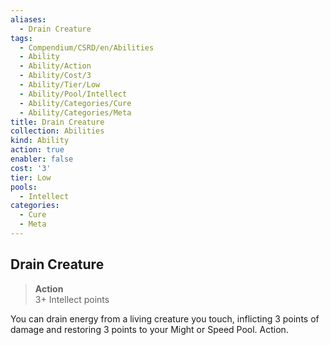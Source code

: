 ```yaml
---
aliases:
  - Drain Creature
tags:
  - Compendium/CSRD/en/Abilities
  - Ability
  - Ability/Action
  - Ability/Cost/3
  - Ability/Tier/Low
  - Ability/Pool/Intellect
  - Ability/Categories/Cure
  - Ability/Categories/Meta
title: Drain Creature
collection: Abilities
kind: Ability
action: true
enabler: false
cost: '3'
tier: Low
pools:
  - Intellect
categories:
  - Cure
  - Meta
---
```

## Drain Creature  
>**Action**  
>3+ Intellect points
  
You can drain energy from a living creature you touch, inflicting 3 points of damage and restoring 3 points to your Might or Speed Pool. Action.